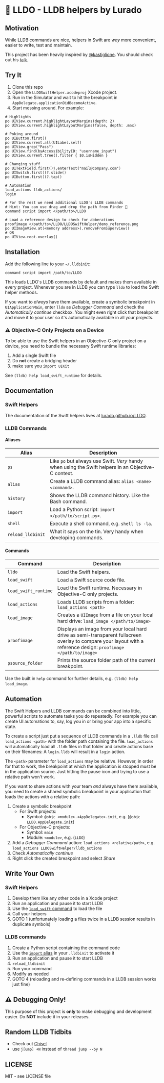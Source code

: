 
# 🐲 LLDO - LLDB helpers by Lurado

## Motivation

While LLDB commands are nice, helpers in Swift are _way_ more convenient, easier to write, test and maintain.

This project has been heavily inspired by [@kastiglione](https://twitter.com/kastiglione). You should check out his [talk](https://www.youtube.com/watch?v=9Io2_W1iDLQ).


## Try It

1. Clone this repo
2. Open the `LLDOSwiftHelper.xcodeproj` Xcode project.
4. Run in the Simulator and wait to hit the breakpoint in `AppDelegate.applicationDidBecomeActive`.
5. Start messing around. For example:

```
# Highlights
po UIView.current.highlightLayoutMargins(depth: 2)
po UIView.current.highlightLayoutMargins(false, depth: .max)

# Poking around
po UIButton.first()
po UIView.current.all(UILabel.self)
po UIView.grep("Pass")
po UIView.find(byAccessibilityID: "username_input")
po UIView.current.tree().filter { $0.isHidden }

# Changing stuff
po UITextField.first()?.enterText("mail@company.com")
po UISwitch.first()?.slide()
po UIButton.first()?.tap()

# Automation
load_actions lldb_actions/
login

# For the rest we need additional LLDO's LLDB commands
# Hint: You can use drag and drop the path from Finder 📎
command script import </path/to>/LLDO

# Load a reference design to check for abberations
proofimage </path/to>/LLDO/LLDOSwiftHelper/demo_reference.png
po UIImageView.at(<memory address>).removeFromSuperview()
# OR
po UIView.root.overlay()
```


## Installation

Add the following line to your `~/.lldbinit`:

```
command script import /path/to/LLDO
```

This loads LLDO's LLDB commands by default and makes them available in every project. Whenever you are in LLDB you can type `lldo` to load the Swift helper methods.

If you want to _always_ have them available, create a symbolic breakpoint in `UIApplicationMain`, enter `lldo` as _Debugger Command_ and check the _Automatically continue_ checkbox. You might even right click that breakpoint and move it to your user so it's automatically available in all your projects.


### ⚠️ Objective-C Only Projects on a Device

To be able to use the Swift helpers in an Objective-C only project on a device, you need to bundle the necessary Swift runtime libraries:

1. Add a single Swift file
1. Do **not** create a bridging header
1. make sure you `import UIKit`

See `(lldb) help load_swift_runtime` for details.


## Documentation

### Swift Helpers

The documentation of the Swift helpers lives at [lurado.github.io/LLDO](https://lurado.github.io/LLDO).

### LLDB Commands
#### Aliases

| Alias | Description|
|-------|------------|
| `ps` | Like `po` but always use Swift. _Very_ handy when using the Swift helpers in an Objective-C context. |
| `alias` | Create a LLDB command alias: `alias <name> <command>`. |
| `history` | Shows the LLDB command history. Like the Bash command. |
| `import` | Load a Python script: `import </path/to/script.py>`. |
| `shell` | Execute a shell command, e.g. `shell ls -la`. |
| `reload_lldbinit` | What it says on the tin. Very handy when developing commands. |

#### Commands

| Command | Description |
|---------|-------------|
| `lldo` | Load the Swift helpers. |
| `load_swift` | Load a Swift source code file. |
| `load_swift_runtime` | Load the Swift runtime. Necessary in Objective-C only projects. |
| `load_actions` | Loads LLDB scripts from a folder: `load_actions <path>` |
| `load_image` | Creates a `UIImage` from a file on your local hard drive: `load_image </path/to/image>` |
| `proofimage` | Displays an image from your local hard drive as semi-transparent fullscreen overlay to compare your layout with a reference design: `proofimage </path/to/image>` |
| `psource_folder` | Prints the source folder path of the current breakpoint. |

Use the built in `help` command for further details, e.g. `(lldb) help load_image`.

## Automation

The Swift Helpers and LLDB commands can be combined into little, powerful scripts to automate tasks you do repeatedly.
For example you can create UI automations to, say, log you in or bring your app into a specific state.

To create a script just put a sequence of LLDB commands in a `.lldb` file call `load_actions <path>` with the folder path containing the file. `load_actions` will automatically load all `.lldb` files in that folder and create actions base on their filenames: A `login.lldb` will result in a `login` action.

The `<path>` parameter for `load_actions` may be relative. However, in order for that to work, the breakpoint at which the application is stopped must be in the application source. Just hitting the pause icon and trying to use a relative path won't work.

If you want to share actions with your team _and_ always have them available, you need to create a shared symbolic breakpoint in your application that loads the actions with a relative path:

1. Create a symbolic breakpoint
    - For Swift projects:
        - Symbol: `@objc <module>.<AppDelegate>.init`, e.g. (`@objc LLDO.AppDelegate.init`)
    - For Objective-C projects:
        - Symbol: `main`
        - Module: `<module>`, e.g. (`LLDO`)
1. Add a _Debugger Command_ action: `load_actions <relative/path>`, e.g. `load_actions LLDOSwiftHelper/lldb_actions`
1. Check _Automatically continue_
1. Right click the created breakpoint and select _Share_


## Write Your Own

### Swift Helpers

1. Develop them like any other code in a Xcode project
1. Run an application and pause it to start LLDB
1. Use the [`load_swift` command](#commands) to load the file
1. Call your helpers
1. GOTO 1 (unfortunately loading a files twice in a LLDB session results in duplicate symbols)

### LLDB commands

1. Create a Python script containing the command code
1. Use the [`import` alias](#aliases) in your `.lldbinit` to activate it
1. Run an application and pause it to start LLDB
1. `reload_lldbinit`
1. Run your command
1. Modify as needed
1. GOTO 4 (reloading and re-defining commands in a LLDB session works just fine)


## ⚠️ Debugging Only!

This purpose of this project is **only** to make debugging and development easier. 
Do **NOT** include it in your releases.


## Random LLDB Tidbits

- Check out [Chisel](https://github.com/facebook/chisel)
- use `j[ump] +N` instead of `thread jump --by N`


## LICENSE

MIT - see LICENSE file
